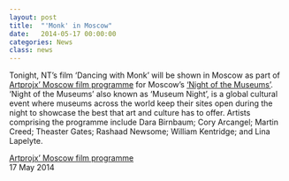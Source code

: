 ```yaml
---
layout: post
title:  "'Monk' in Moscow"
date:   2014-05-17 00:00:00
categories: News
class: news
---
```


Tonight, NT’s film ‘Dancing with Monk’ will be shown in Moscow as part of <a href="http://www.artprojx.com/MoscowMuseumNight.html" target="_blank">Artprojx’ Moscow film programme</a> for Moscow’s <a href="http://www.museumnight.org" target="_blank"> ‘Night of the Museums’</a>. ‘Night of the Museums’ also known as ‘Museum Night’, is a global cultural event where museums across the world keep their sites open during the night to showcase the best that art and culture has to offer.
Artists comprising the programme include Dara Birnbaum; Cory Arcangel; Martin Creed; Theaster Gates; Rashaad Newsome; William Kentridge; and Lina Lapelyte.


<a href="http://www.artprojx.com/MoscowMuseumNight.html" target="_blank">Artprojx’ Moscow film programme</a>  
17 May 2014

